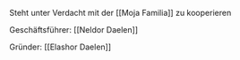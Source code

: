 Steht unter Verdacht mit der [[Moja Familia]] zu kooperieren

Geschäftsführer: [[Neldor Daelen]]

Gründer: [[Elashor Daelen]]